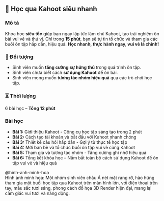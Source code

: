 ## 🚀 Học qua Kahoot siêu nhanh  

### Mô tả  
Khóa học **siêu tốc** giúp bạn ngay lập tức làm chủ Kahoot, tạo trải nghiệm ôn bài vui vẻ và thú vị. Chỉ trong **15 phút**, bạn sẽ tự tin tổ chức và tham gia các buổi ôn tập hấp dẫn, hiệu quả. **Học nhanh, thực hành ngay, vui vẻ là chính!**

### 🎯 Đối tượng  
- Sinh viên muốn **tăng cường sự hứng thú** trong quá trình ôn tập.  
- Sinh viên chưa biết cách **sử dụng Kahoot** để ôn bài.  
- Sinh viên mong muốn **tương tác nhóm hiệu quả** qua các trò chơi học tập.  

### ⏳ Thời lượng  
6 bài học – **Tổng 12 phút**  

### Bài học  
- **Bài 1:** Giới thiệu Kahoot - Công cụ học tập sáng tạo trong 2 phút  
- **Bài 2:** Cách tạo tài khoản và bắt đầu với Kahoot nhanh chóng  
- **Bài 3:** Thiết kế câu hỏi hấp dẫn - Gợi ý từ thực tế học tập  
- **Bài 4:** Mời bạn bè và tổ chức buổi ôn tập vui vẻ cùng Kahoot  
- **Bài 5:** Tham gia và tương tác nhóm - Tăng cường ghi nhớ hiệu quả  
- **Bài 6:** Tổng kết khóa học – Nắm bắt toàn bộ cách sử dụng Kahoot để ôn tập vui vẻ và hiệu quả  

@hinh-anh-minh-hoa  
Hình ảnh minh họa: Một nhóm sinh viên châu Á nét mặt rạng rỡ, hào hứng tham gia một buổi học tập qua Kahoot trên màn hình lớn, với điện thoại trên tay, màu sắc tươi sáng, phong cách đồ họa 3D Render hiện đại, mang lại cảm giác vui tươi và năng động.